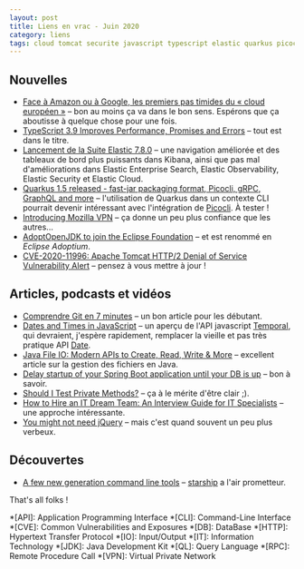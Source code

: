 ```yaml
---
layout: post
title: Liens en vrac - Juin 2020
category: liens
tags: cloud tomcat securite javascript typescript elastic quarkus picocli mozilla vpn jdk spring-boot git java test recrutement jquery cli linux
---
```


## Nouvelles

* [Face à Amazon ou à Google, les premiers pas timides du « cloud européen »](https://www.lemonde.fr/economie/article/2020/06/04/face-a-amazon-ou-a-google-les-premiers-pas-timides-du-cloud-europeen_6041797_3234.html)
  – bon au moins ça va dans le bon sens. Espérons que ça aboutisse à quelque chose pour une fois.
* [TypeScript 3.9 Improves Performance, Promises and Errors](https://www.infoq.com/news/2020/05/typescript-3-9-release/)
 – tout est dans le titre.
* [Lancement de la Suite Elastic 7.8.0](https://www.elastic.co/fr/blog/whats-new-in-elastic-stack-7-8-0-release)
  – une navigation améliorée et des tableaux de bord plus puissants dans Kibana, ainsi que pas mal
    d'améliorations dans Elastic Enterprise Search, Elastic Observability, Elastic Security et
    Elastic Cloud.
* [Quarkus 1.5 released - fast-jar packaging format, Picocli, gRPC, GraphQL and more](https://quarkus.io/blog/quarkus-1-5-final-released/)
  – l'utilisation de Quarkus dans un contexte CLI pourrait devenir intéressant avec l'intégration de
    [Picocli](https://picocli.info/). À tester !
* [Introducing Mozilla VPN](https://blog.mozilla.org/futurereleases/2020/06/18/introducing-firefox-private-network-vpns-official-product-the-mozilla-vpn/)
  – ça donne un peu plus confiance que les autres...
* [AdoptOpenJDK to join the Eclipse Foundation](https://blog.adoptopenjdk.net/2020/06/adoptopenjdk-to-join-the-eclipse-foundation/)
  – et est renommé en _Eclipse Adoptium_.
* [CVE-2020-11996: Apache Tomcat HTTP/2 Denial of Service Vulnerability Alert](https://nvd.nist.gov/vuln/detail/CVE-2020-11996)
  – pensez à vous mettre à jour !

## Articles, podcasts et vidéos

* [Comprendre Git en 7 minutes](https://www.jesuisundev.com/comprendre-git-en-7-minutes/)
  – un bon article pour les débutant.
* [Dates and Times in JavaScript](https://blogs.igalia.com/compilers/2020/06/23/dates-and-times-in-javascript/)
  – un aperçu de l'API javascript [Temporal](https://tc39.es/proposal-temporal/docs/cookbook.html),
    qui devraient, j'espère rapidement, remplacer la vieille et pas très pratique API [Date](https://www.w3schools.com/jsref/jsref_obj_date.asp).
* [Java File IO: Modern APIs to Create, Read, Write & More](https://www.marcobehler.com/guides/java-files)
  – excellent article sur la gestion des fichiers en Java.
* [Delay startup of your Spring Boot application until your DB is up](https://deinum.biz/2020-06-30-Wait-for-database-startup/)
  – bon à savoir.
* [Should I Test Private Methods?](http://shoulditestprivatemethods.com/)
  – ça à le mérite d'être clair ;).
* [How to Hire an IT Dream Team: An Interview Guide for IT Specialists](https://dzone.com/articles/how-to-conduct-an-interview-and-evaluate-developer)
  – une approche intéressante.
* [You might not need jQuery](http://youmightnotneedjquery.com/)
  – mais c'est quand souvent un peu plus verbeux.

## Découvertes
* [A few new generation command line tools](https://kushaldas.in/posts/a-few-new-generation-command-line-tools.html)
  – [starship](https://starship.rs/) a l'air prometteur.

That's all folks !

*[API]: Application Programming Interface
*[CLI]: Command-Line Interface
*[CVE]: Common Vulnerabilities and Exposures
*[DB]: DataBase
*[HTTP]: Hypertext Transfer Protocol
*[IO]: Input/Output
*[IT]: Information Technology
*[JDK]: Java Development Kit
*[QL]: Query Language
*[RPC]: Remote Procedure Call
*[VPN]: Virtual Private Network

